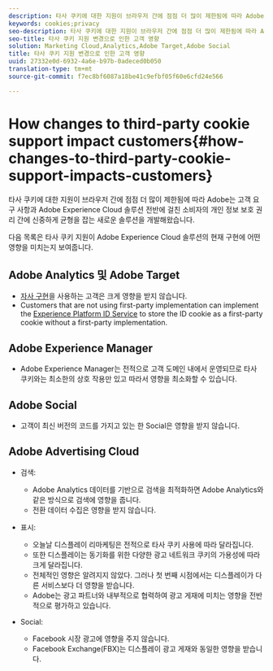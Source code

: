 ```yaml
---
description: 타사 쿠키에 대한 지원이 브라우저 간에 점점 더 많이 제한됨에 따라 Adobe는 고객 요구 사항과 Adobe Experience Cloud 솔루션 전반에 걸친 소비자의 개인 정보 보호 권리 간에 신중하게 균형을 잡는 새로운 솔루션을 개발해왔습니다.
keywords: cookies;privacy
seo-description: 타사 쿠키에 대한 지원이 브라우저 간에 점점 더 많이 제한됨에 따라 Adobe는 고객 요구 사항과 Adobe Experience Cloud 솔루션 전반에 걸친 소비자의 개인 정보 보호 권리 간에 신중하게 균형을 잡는 새로운 솔루션을 개발해왔습니다.
seo-title: 타사 쿠키 지원 변경으로 인한 고객 영향
solution: Marketing Cloud,Analytics,Adobe Target,Adobe Social
title: 타사 쿠키 지원 변경으로 인한 고객 영향
uuid: 27332e0d-6932-4a6e-b97b-0adeced0b050
translation-type: tm+mt
source-git-commit: f7ec8bf6087a18be41c9efbf05f60e6cfd24e566

---
```



# How changes to third-party cookie support impact customers{#how-changes-to-third-party-cookie-support-impacts-customers}

타사 쿠키에 대한 지원이 브라우저 간에 점점 더 많이 제한됨에 따라 Adobe는 고객 요구 사항과 Adobe Experience Cloud 솔루션 전반에 걸친 소비자의 개인 정보 보호 권리 간에 신중하게 균형을 잡는 새로운 솔루션을 개발해왔습니다.

다음 목록은 타사 쿠키 지원이 Adobe Experience Cloud 솔루션의 현재 구현에 어떤 영향을 미치는지 보여줍니다.

## Adobe Analytics 및 Adobe Target

* [자사 구현](/help/interface/cookies/cookies-first-party.md)을 사용하는 고객은 크게 영향을 받지 않습니다.
* Customers that are not using first-party implementation can implement the [Experience Platform ID Service](https://docs.adobe.com/content/help/en/id-service/using/implementation-guides/implementation-guides.html) to store the ID cookie as a first-party cookie without a first-party implementation.

## Adobe Experience Manager

* Adobe Experience Manager는 전적으로 고객 도메인 내에서 운영되므로 타사 쿠키와는 최소한의 상호 작용만 있고 따라서 영향을 최소화할 수 있습니다.

## Adobe Social

* 고객이 최신 버전의 코드를 가지고 있는 한 Social은 영향을 받지 않습니다.

## Adobe Advertising Cloud

* 검색:

   * Adobe Analytics 데이터를 기반으로 검색을 최적화하면 Adobe Analytics와 같은 방식으로 검색에 영향을 줍니다.
   * 전환 데이터 수집은 영향을 받지 않습니다.

* 표시:

   * 오늘날 디스플레이 리마케팅은 전적으로 타사 쿠키 사용에 따라 달라집니다.
   * 또한 디스플레이는 동기화를 위한 다양한 광고 네트워크 쿠키의 가용성에 따라 크게 달라집니다.
   * 전체적인 영향은 알려지지 않았다. 그러나 첫 번째 시점에서는 디스플레이가 다른 서비스보다 더 영향을 받습니다.
   * Adobe는 광고 파트너와 내부적으로 협력하여 광고 게재에 미치는 영향을 전반적으로 평가하고 있습니다.

* Social:

   * Facebook 시장 광고에 영향을 주지 않습니다.
   * Facebook Exchange(FBX)는 디스플레이 광고 게재와 동일한 영향을 받습니다.
